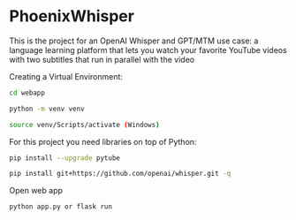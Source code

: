 # PhoenixWhisper
This is the project for an OpenAI Whisper and GPT/MTM use case: a language learning platform that lets you watch your favorite YouTube videos with two subtitles that run in parallel with the video

Creating a Virtual Environment:
```bash
cd webapp

python -m venv venv

source venv/Scripts/activate (Windows)
```
For this project you need libraries on top of Python:
```bash
pip install --upgrade pytube 

pip install git+https://github.com/openai/whisper.git -q

```

Open web app
```bash
python app.py or flask run
```

